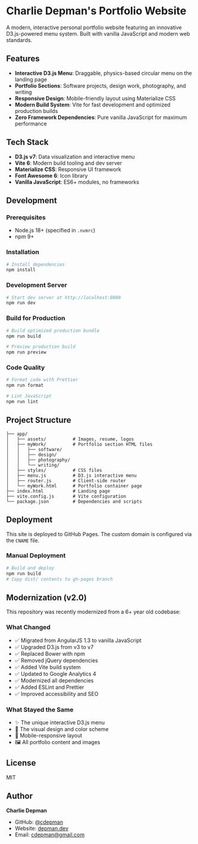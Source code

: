 # Charlie Depman's Portfolio Website

A modern, interactive personal portfolio website featuring an innovative D3.js-powered menu system. Built with vanilla JavaScript and modern web standards.

## Features

- **Interactive D3.js Menu**: Draggable, physics-based circular menu on the landing page
- **Portfolio Sections**: Software projects, design work, photography, and writing
- **Responsive Design**: Mobile-friendly layout using Materialize CSS
- **Modern Build System**: Vite for fast development and optimized production builds
- **Zero Framework Dependencies**: Pure vanilla JavaScript for maximum performance

## Tech Stack

- **D3.js v7**: Data visualization and interactive menu
- **Vite 6**: Modern build tooling and dev server
- **Materialize CSS**: Responsive UI framework
- **Font Awesome 6**: Icon library
- **Vanilla JavaScript**: ES6+ modules, no frameworks

## Development

### Prerequisites

- Node.js 18+ (specified in `.nvmrc`)
- npm 9+

### Installation

```bash
# Install dependencies
npm install
```

### Development Server

```bash
# Start dev server at http://localhost:8000
npm run dev
```

### Build for Production

```bash
# Build optimized production bundle
npm run build

# Preview production build
npm run preview
```

### Code Quality

```bash
# Format code with Prettier
npm run format

# Lint JavaScript
npm run lint
```

## Project Structure

```
├── app/
│   ├── assets/          # Images, resume, logos
│   ├── myWork/          # Portfolio section HTML files
│   │   ├── software/
│   │   ├── design/
│   │   ├── photography/
│   │   └── writing/
│   ├── styles/          # CSS files
│   ├── menu.js          # D3.js interactive menu
│   ├── router.js        # Client-side router
│   └── myWork.html      # Portfolio container page
├── index.html           # Landing page
├── vite.config.js       # Vite configuration
└── package.json         # Dependencies and scripts
```

## Deployment

This site is deployed to GitHub Pages. The custom domain is configured via the `CNAME` file.

### Manual Deployment

```bash
# Build and deploy
npm run build
# Copy dist/ contents to gh-pages branch
```

## Modernization (v2.0)

This repository was recently modernized from a 6+ year old codebase:

### What Changed

- ✅ Migrated from AngularJS 1.3 to vanilla JavaScript
- ✅ Upgraded D3.js from v3 to v7
- ✅ Replaced Bower with npm
- ✅ Removed jQuery dependencies
- ✅ Added Vite build system
- ✅ Updated to Google Analytics 4
- ✅ Modernized all dependencies
- ✅ Added ESLint and Prettier
- ✅ Improved accessibility and SEO

### What Stayed the Same

- ✨ The unique interactive D3.js menu
- 🎨 The visual design and color scheme
- 📱 Mobile-responsive layout
- 🖼️ All portfolio content and images

## License

MIT

## Author

**Charlie Depman**
- GitHub: [@cdepman](https://github.com/cdepman)
- Website: [depman.dev](https://depman.dev)
- Email: cdepman@gmail.com
